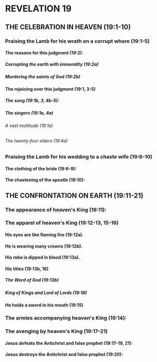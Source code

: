 ---
---
# REVELATION 19
## THE CELEBRATION IN HEAVEN (19:1-10) 
###  Praising the Lamb for his wrath on a corrupt whore (19:1-5) 
####  The reasons for this judgment (19:2): 
#####  Corrupting the earth with immorality (19:2a) 
#####  Murdering the saints of God (19:2b) 
####  The rejoicing over this judgment (19:1, 3-5) 
#####  The song (19:1b, 3, 4b-5): 
#####  The singers (19:1a, 4a) 
######  A vast multitude (19:1a) 
######  The twenty-four elders (19:4a) 
###  Praising the Lamb for his wedding to a chaste wife (19:6-10) 
####  The clothing of the bride (19:6-9): 
####  The chastening of the apostle (19:10): 
## THE CONFRONTATION ON EARTH (19:11-21) 
###  The appearance of heaven\'s King (19:11): 
###  The apparel of heaven\'s King (19:12-13, 15-16) 
####  His eyes are like flaming fire (19:12a). 
####  He is wearing many crowns (19:12b). 
####  His robe is dipped in blood (19:13a). 
####  His titles (19:13b, 16) 
#####  The Word of God (19:13b) 
#####  King of Kings and Lord of Lords (19:16) 
####  He holds a sword in his mouth (19:15) 
###  The armies accompanying heaven\'s King (19:14): 
###  The avenging by heaven\'s King (19:17-21) 
####  Jesus defeats the Antichrist and false prophet (19:17-19, 21): 
####  Jesus destroys the Antichrist and false prophet (19:20): 

